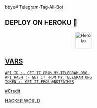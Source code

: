 bbye# Telegram-Tag-All-Bot




## DEPLOY ON HEROKU 🚀

<p align="center"><a href="https://heroku.com/deploy?template=https://github.com/Coderxopbolte/Tagallvick"><img align="center" alt="Heroku" width="52px" src="https://www.nicepng.com/png/full/223-2233246_heroku-logo-salesforce-heroku.png"></p>
 




## VARS

```
API_ID :- GET IT FROM MY.TELEGRAM.ORG 
API_HASH :- GET IT FROM MY.TELEGRAM.ORG
TOKEN :- GET IT FROM @BOTFATHER
```

#Credit

[HACKER WORLD](https://t.me/iamhackerworld)
